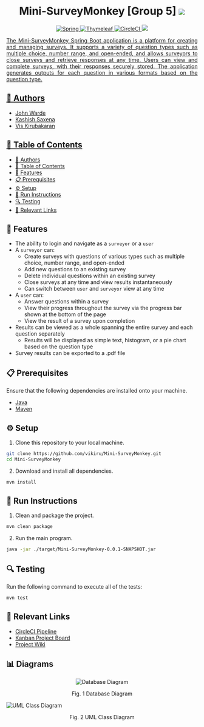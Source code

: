<h1 align="center">Mini-SurveyMonkey [Group 5] <a href="https://circleci.com/gh/Imcool4789/Mini-SurveyMonkey/tree/master"><img src="https://circleci.com/gh/Imcool4789/Mini-SurveyMonkey/tree/master.svg?style=svg"></a></h1>

<p align="center">
  <a href="https://spring.io/">
    <img src="https://img.shields.io/badge/spring-%236DB33F.svg?style=for-the-badge&logo=spring&logoColor=white" alt="Spring">
  </a>
  <a href="https://www.thymeleaf.org/">
    <img src="https://img.shields.io/badge/Thymeleaf-%23005C0F.svg?style=for-the-badge&logo=Thymeleaf&logoColor=white" alt="Thymeleaf">
  </a>
  <a href="https://circleci.com/">
    <img src="https://img.shields.io/badge/circle%20ci-%23161616.svg?style=for-the-badge&logo=circleci&logoColor=white" alt="CircleCI">
  </a>
  <a href="https://www.mongodb.com/">
    <img src="https://img.shields.io/badge/MongoDB-%234ea94b.svg?style=for-the-badge&logo=mongodb&logoColor=white"
  </a>
</p>

<p align="justify">
 The Mini-SurveyMonkey Spring Boot application is a platform for creating and managing surveys. It supports a variety of question types such as multiple choice, number range, and open-ended, and allows surveyors to close surveys and retrieve responses at any time. Users can view and complete surveys, with their responses securely stored. The application generates outputs for each question in various formats based on the question type.
</p>

## 👥 Authors

- John Warde
- Kashish Saxena
- Vis Kirubakaran

## 📑 Table of Contents

- [👥 Authors](#-authors)
- [📑 Table of Contents](#-table-of-contents)
- [🌟 Features](#-features)
- [📋 Prerequisites](#-prerequisites)
- [⚙️ Setup](#️-setup)
- [🚀 Run Instructions](#-run-instructions)
- [🔍 Testing](#-testing)
- [🔗 Relevant Links](#-relevant-links)

## 🌟 Features

- The ability to login and navigate as a `surveyor` or a `user`
- A `surveyor` can:
  - Create surveys with questions of various types such as multiple choice, number range, and open-ended
  - Add new questions to an existing survey
  - Delete individual questions within an existing survey
  - Close surveys at any time and view results instantaneously
  - Can switch between `user` and `surveyor` view at any time
- A `user` can:
  - Answer questions within a survey
  - View their progress throughout the survey via the progress bar shown at the bottom of the page
  - View the result of a survey upon completion
- Results can be viewed as a whole spanning the entire survey and each question separately
  - Results will be displayed as simple text, histogram, or a pie chart based on the question type
- Survey results can be exported to a .pdf file

## 📋 Prerequisites

Ensure that the following dependencies are installed onto your machine.

- [Java](https://www.java.com/en/download/manual.jsp)
- [Maven](https://maven.apache.org/download.cgi)

## ⚙️ Setup

1. Clone this repository to your local machine.

  ```bash
  git clone https://github.com/vikiru/Mini-SurveyMonkey.git
  cd Mini-SurveyMonkey
  ```

2. Download and install all dependencies.

  ```bash
  mvn install
  ```

## 🚀 Run Instructions

1. Clean and package the project.

  ```bash
  mvn clean package
  ```

2. Run the main program.

  ```bash
  java -jar ./target/Mini-SurveyMonkey-0.0.1-SNAPSHOT.jar
  ```

## 🔍 Testing

Run the following command to execute all of the tests:

```bash
mvn test
```

## 🔗 Relevant Links

- [CircleCI Pipeline](https://circleci.com/gh/Imcool4789/Mini-SurveyMonkey/tree/master)
- [Kanban Project Board](https://github.com/Imcool4789/Mini-SurveyMonkey/projects/1)
- [Project Wiki](https://github.com/Imcool4789/Mini-SurveyMonkey/wiki)

<h2>📊 Diagrams</h2>
<p align="center">
    <img src="./diagrams/Group5_DB_Diagram_John_Warde.png" alt="Database Diagram">
    <p align="center">  Fig. 1 Database Diagram</p>
    <img src="./diagrams/Group5_Class_UML_Vis_Kirubakaran.png" alt="UML Class Diagram">
    <p align="center"> Fig. 2 UML Class Diagram</p>
</p>
